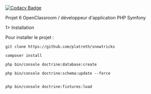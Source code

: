 
[![Codacy Badge](https://api.codacy.com/project/badge/Grade/ab4d3ec79cde4817b693dd54d7770969)](https://app.codacy.com/manual/platreth/snowtricks?utm_source=github.com&utm_medium=referral&utm_content=platreth/snowtricks&utm_campaign=Badge_Grade_Dashboard)

  Projet 6 OpenClassroom / développeur d'application PHP Symfony
  
 1> Installation
 
 Pour installer le projet :
 
    git clone https://github.com/platreth/snowtricks
    
    composer install

    php bin/console doctrine:database:create
     
    php bin/console doctrine:schema:update --force
    

    php bin/console doctrine:fixtures:load
 
